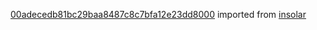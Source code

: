 [00adecedb81bc29baa8487c8c7bfa12e23dd8000](https://github.com/insolar/insolar/commit/00adecedb81bc29baa8487c8c7bfa12e23dd8000) imported from [insolar](https://github.com/insolar/insolar)
